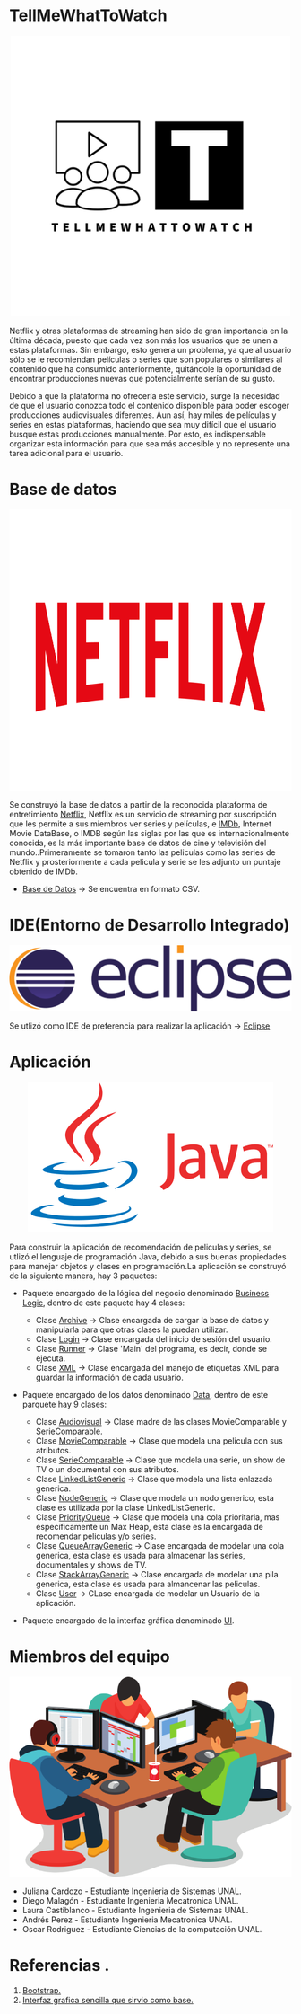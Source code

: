 # TellMeWhatToWatch

<p align="center">
<img src="./Logos/TellMeWhatToWatch-logos_black.png" width="500" height="500" class="center">
 </p>
 
 Netflix y otras plataformas de streaming han sido de gran importancia en la última década, puesto que cada vez son más los usuarios que se unen a estas plataformas.
Sin embargo, esto genera un problema, ya que al usuario sólo se le recomiendan películas o series que son populares o similares al contenido que ha consumido anteriormente, quitándole la oportunidad de encontrar producciones nuevas que potencialmente serían de su gusto. 

Debido a que la plataforma no ofrecería este servicio, surge la necesidad de que el usuario conozca todo el contenido disponible para poder escoger producciones audiovisuales diferentes. Aun así, hay miles de películas y series en estas plataformas, haciendo que sea muy difícil que el usuario busque estas producciones manualmente. Por esto, es indispensable organizar esta información para que sea más accesible y no represente una tarea adicional para el usuario.

# Base de datos

<p align="center">
<img src="./Logos/netflix.png" width="700" height="500" class="center">
 </p>
 
Se construyó la base de datos a partir de la reconocida plataforma de entretimiento [Netflix](https://www.netflix.com/co/), Netflix es un servicio de streaming por suscripción que les permite a sus miembros ver series y películas, e [IMDb](https://www.imdb.com/), Internet Movie DataBase, o IMDB según las siglas por las que es internacionalmente conocida, es la más importante base de datos de cine y televisión del mundo..Primeramente se tomaron tanto las peliculas como las series de Netflix y prosteriormente a cada pelicula y serie se les adjunto un puntaje obtenido de IMDb.

 - [Base de Datos](./TellMeWhatToWatch%20app/src/DataBase.txt) -> Se encuentra en formato CSV.

# IDE(Entorno de Desarrollo Integrado)

<p align="center">
<img src="./Logos/eclipse.png"  class="center">
 </p>

Se utlizó como IDE de preferencia para realizar la aplicación -> [Eclipse](https://www.eclipse.org/downloads/)

# Aplicación

<p align="center">
<img src="./Logos/java_logo.png"  class="center">
 </p>
 
Para construir la aplicación de recomendación de peliculas y series, se utlizó el lenguaje de programación Java, debido a sus buenas propiedades para manejar objetos y clases en programación.La aplicación se construyó de la siguiente manera, hay 3 paquetes:
 - Paquete encargado de la lógica del negocio denominado [Business Logic](./TellMeWhatToWatch%20app/src/BusinessLogic), dentro de este paquete hay 4 clases:
   - Clase [Archive](./TellMeWhatToWatch%20app/src/BusinessLogic/Archive.java) -> Clase encargada de cargar la base de datos y manipularla para que otras clases la puedan utilizar.
   - Clase [Login](./TellMeWhatToWatch%20app/src/BusinessLogic/Login.java) -> Clase encargada del inicio de sesión del usuario.
   - Clase [Runner](./TellMeWhatToWatch%20app/src/BusinessLogic/Runner.java) -> Clase 'Main' del programa, es decir, donde se ejecuta.
   - Clase [XML](./TellMeWhatToWatch%20app/src/BusinessLogic/XML.java) -> Clase encargada del manejo de etiquetas XML para guardar la información de cada usuario.

- Paquete encargado de los datos denominado [Data](./TellMeWhatToWatch%20app/src/Data), dentro de este parquete hay 9 clases:

  - Clase [Audiovisual](./TellMeWhatToWatch%20app/src/BusinessLogic/Data.java/Audiovisual.java) -> Clase madre de las clases MovieComparable y SerieComparable.
  - Clase [MovieComparable](./TellMeWhatToWatch%20app/src/BusinessLogic/Data.java/MovieComparable.java) -> Clase que modela una pelicula con sus atributos.
  - Clase [SerieComparable](./TellMeWhatToWatch%20app/src/BusinessLogic/Data.java/SerieComparable.java) -> Clase que modela una serie, un show de TV o un documental con sus atributos.
  - Clase [LinkedListGeneric](./TellMeWhatToWatch%20app/src/BusinessLogic/Data.java/LinkedListGeneric.java) -> Clase que modela una lista enlazada generica.
  - Clase [NodeGeneric](./TellMeWhatToWatch%20app/src/BusinessLogic/Data.java/NodeGeneric.java) -> Clase que modela un nodo generico, esta clase es utilizada por la clase LinkedListGeneric.
  - Clase [PriorityQueue](./TellMeWhatToWatch%20app/src/BusinessLogic/Data.java/PriorityQueue.java) -> Clase que modela una cola prioritaria, mas especificamente un Max Heap, esta clase es la encargada de recomendar peliculas y/o series.
  - Clase [QueueArrayGeneric](./TellMeWhatToWatch%20app/src/BusinessLogic/Data.java/QueueArrayGeneric.java) -> Clase encargada de modelar una cola generica, esta clase es usada para almacenar las series, documentales y shows de TV.
  - Clase [StackArrayGeneric](./TellMeWhatToWatch%20app/src/BusinessLogic/Data.java/StackArrayGeneric.java) -> Clase encargada de modelar una pila generica, esta clase es usada para almancenar las peliculas.
  - Clase [User](./TellMeWhatToWatch%20app/src/BusinessLogic/Data.java/User.java) -> CLase encargada de modelar un Usuario de la aplicación.

- Paquete encargado de la interfaz gráfica denominado [UI](./TellMeWhatToWatch%20app/src/UI).



# Miembros del equipo

<p align="center">
<img src="./Logos/team1.png"  class="center">
 </p>



 - Juliana Cardozo - Estudiante Ingenieria de Sistemas UNAL.
 - Diego Malagón - Estudiante Ingenieria Mecatronica UNAL.
 - Laura Castiblanco - Estudiante Ingenieria de Sistemas UNAL.
 - Andrés Perez -  Estudiante Ingenieria Mecatronica UNAL.
 - Oscar Rodriguez - Estudiante Ciencias de la computación UNAL.  

  
# Referencias .
1. [Bootstrap.](https://getbootstrap.com/docs/5.1/getting-started/introduction/)
2. [Interfaz grafica sencilla que sirvio como base.](https://github.com/falconmasters/p-gina-estilo-netflix/tree/carousel)

  









